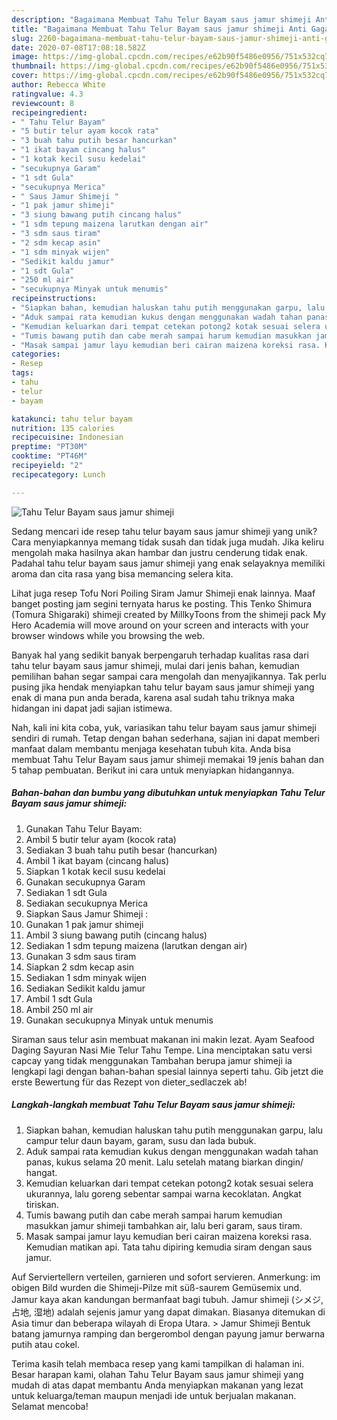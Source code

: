 ```yaml
---
description: "Bagaimana Membuat Tahu Telur Bayam saus jamur shimeji Anti Gagal"
title: "Bagaimana Membuat Tahu Telur Bayam saus jamur shimeji Anti Gagal"
slug: 2260-bagaimana-membuat-tahu-telur-bayam-saus-jamur-shimeji-anti-gagal
date: 2020-07-08T17:08:18.582Z
image: https://img-global.cpcdn.com/recipes/e62b90f5486e0956/751x532cq70/tahu-telur-bayam-saus-jamur-shimeji-foto-resep-utama.jpg
thumbnail: https://img-global.cpcdn.com/recipes/e62b90f5486e0956/751x532cq70/tahu-telur-bayam-saus-jamur-shimeji-foto-resep-utama.jpg
cover: https://img-global.cpcdn.com/recipes/e62b90f5486e0956/751x532cq70/tahu-telur-bayam-saus-jamur-shimeji-foto-resep-utama.jpg
author: Rebecca White
ratingvalue: 4.3
reviewcount: 8
recipeingredient:
- " Tahu Telur Bayam"
- "5 butir telur ayam kocok rata"
- "3 buah tahu putih besar hancurkan"
- "1 ikat bayam cincang halus"
- "1 kotak kecil susu kedelai"
- "secukupnya Garam"
- "1 sdt Gula"
- "secukupnya Merica"
- " Saus Jamur Shimeji "
- "1 pak jamur shimeji"
- "3 siung bawang putih cincang halus"
- "1 sdm tepung maizena larutkan dengan air"
- "3 sdm saus tiram"
- "2 sdm kecap asin"
- "1 sdm minyak wijen"
- "Sedikit kaldu jamur"
- "1 sdt Gula"
- "250 ml air"
- "secukupnya Minyak untuk menumis"
recipeinstructions:
- "Siapkan bahan, kemudian haluskan tahu putih menggunakan garpu, lalu campur telur daun bayam, garam, susu dan lada bubuk."
- "Aduk sampai rata kemudian kukus dengan menggunakan wadah tahan panas, kukus selama 20 menit. Lalu setelah matang biarkan dingin/ hangat."
- "Kemudian keluarkan dari tempat cetekan potong2 kotak sesuai selera ukurannya, lalu goreng sebentar sampai warna kecoklatan. Angkat tiriskan."
- "Tumis bawang putih dan cabe merah sampai harum kemudian masukkan jamur shimeji tambahkan air, lalu beri garam, saus tiram."
- "Masak sampai jamur layu kemudian beri cairan maizena koreksi rasa. Kemudian matikan api. Tata tahu dipiring kemudia siram dengan saus jamur."
categories:
- Resep
tags:
- tahu
- telur
- bayam

katakunci: tahu telur bayam 
nutrition: 135 calories
recipecuisine: Indonesian
preptime: "PT30M"
cooktime: "PT46M"
recipeyield: "2"
recipecategory: Lunch

---
```



![Tahu Telur Bayam saus jamur shimeji](https://img-global.cpcdn.com/recipes/e62b90f5486e0956/751x532cq70/tahu-telur-bayam-saus-jamur-shimeji-foto-resep-utama.jpg)

Sedang mencari ide resep tahu telur bayam saus jamur shimeji yang unik? Cara menyiapkannya memang tidak susah dan tidak juga mudah. Jika keliru mengolah maka hasilnya akan hambar dan justru cenderung tidak enak. Padahal tahu telur bayam saus jamur shimeji yang enak selayaknya memiliki aroma dan cita rasa yang bisa memancing selera kita.

Lihat juga resep Tofu Nori Poiling Siram Jamur Shimeji enak lainnya. Maaf banget posting jam segini ternyata harus ke posting. This Tenko Shimura (Tomura Shigaraki) shimeji created by MillkyToons from the shimeji pack My Hero Academia will move around on your screen and interacts with your browser windows while you browsing the web.

Banyak hal yang sedikit banyak berpengaruh terhadap kualitas rasa dari tahu telur bayam saus jamur shimeji, mulai dari jenis bahan, kemudian pemilihan bahan segar sampai cara mengolah dan menyajikannya. Tak perlu pusing jika hendak menyiapkan tahu telur bayam saus jamur shimeji yang enak di mana pun anda berada, karena asal sudah tahu triknya maka hidangan ini dapat jadi sajian istimewa.


Nah, kali ini kita coba, yuk, variasikan tahu telur bayam saus jamur shimeji sendiri di rumah. Tetap dengan bahan sederhana, sajian ini dapat memberi manfaat dalam membantu menjaga kesehatan tubuh kita. Anda bisa membuat Tahu Telur Bayam saus jamur shimeji memakai 19 jenis bahan dan 5 tahap pembuatan. Berikut ini cara untuk menyiapkan hidangannya.

<!--inarticleads1-->

##### Bahan-bahan dan bumbu yang dibutuhkan untuk menyiapkan Tahu Telur Bayam saus jamur shimeji:

1. Gunakan  Tahu Telur Bayam:
1. Ambil 5 butir telur ayam (kocok rata)
1. Sediakan 3 buah tahu putih besar (hancurkan)
1. Ambil 1 ikat bayam (cincang halus)
1. Siapkan 1 kotak kecil susu kedelai
1. Gunakan secukupnya Garam
1. Sediakan 1 sdt Gula
1. Sediakan secukupnya Merica
1. Siapkan  Saus Jamur Shimeji :
1. Gunakan 1 pak jamur shimeji
1. Ambil 3 siung bawang putih (cincang halus)
1. Sediakan 1 sdm tepung maizena (larutkan dengan air)
1. Gunakan 3 sdm saus tiram
1. Siapkan 2 sdm kecap asin
1. Sediakan 1 sdm minyak wijen
1. Sediakan Sedikit kaldu jamur
1. Ambil 1 sdt Gula
1. Ambil 250 ml air
1. Gunakan secukupnya Minyak untuk menumis


Siraman saus telur asin membuat makanan ini makin lezat. Ayam Seafood Daging Sayuran Nasi Mie Telur Tahu Tempe. Lina menciptakan satu versi capcay yang tidak menggunakan Tambahan berupa jamur shimeji ia lengkapi lagi dengan bahan-bahan spesial lainnya seperti tahu. Gib jetzt die erste Bewertung für das Rezept von dieter_sedlaczek ab! 

<!--inarticleads2-->

##### Langkah-langkah membuat Tahu Telur Bayam saus jamur shimeji:

1. Siapkan bahan, kemudian haluskan tahu putih menggunakan garpu, lalu campur telur daun bayam, garam, susu dan lada bubuk.
1. Aduk sampai rata kemudian kukus dengan menggunakan wadah tahan panas, kukus selama 20 menit. Lalu setelah matang biarkan dingin/ hangat.
1. Kemudian keluarkan dari tempat cetekan potong2 kotak sesuai selera ukurannya, lalu goreng sebentar sampai warna kecoklatan. Angkat tiriskan.
1. Tumis bawang putih dan cabe merah sampai harum kemudian masukkan jamur shimeji tambahkan air, lalu beri garam, saus tiram.
1. Masak sampai jamur layu kemudian beri cairan maizena koreksi rasa. Kemudian matikan api. Tata tahu dipiring kemudia siram dengan saus jamur.


Auf Serviertellern verteilen, garnieren und sofort servieren. Anmerkung: im obigen Bild wurden die Shimeji-Pilze mit süß-saurem Gemüsemix und. Jamur kaya akan kandungan bermanfaat bagi tubuh. Jamur shimeji (シメジ, 占地, 湿地) adalah sejenis jamur yang dapat dimakan. Biasanya ditemukan di Asia timur dan beberapa wilayah di Eropa Utara. &gt; Jamur Shimeji Bentuk batang jamurnya ramping dan bergerombol dengan payung jamur berwarna putih atau cokel. 

Terima kasih telah membaca resep yang kami tampilkan di halaman ini. Besar harapan kami, olahan Tahu Telur Bayam saus jamur shimeji yang mudah di atas dapat membantu Anda menyiapkan makanan yang lezat untuk keluarga/teman maupun menjadi ide untuk berjualan makanan. Selamat mencoba!
